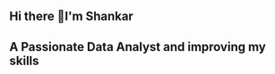 ## Hi there 👋I'm Shankar
## A Passionate Data Analyst and improving my skills
<!--
**shankar936/shankar936** is a ✨ _special_ ✨ repository because its `README.md` (this file) appears on your GitHub profile.

Here are some ideas to get you started:

- 🔭 I’m currently working on ...Sql Projects
- 🌱 I’m currently learning ...Machine Learning
- 👯 I’m looking to collaborate on ...Generative AI
- 🤔 I’m looking for help with ...Understands Generative AI
- 💬 Ask me about ...Python and SQL
- 📫 How to reach me: ...shankarmadasu7777@gmail.com
- 😄 Pronouns: ...he/him
- ⚡ Fun fact: ...exploring
-->
